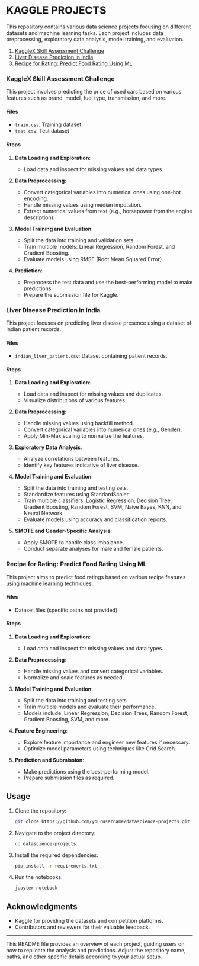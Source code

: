 # KAGGLE PROJECTS

This repository contains various data science projects focusing on different datasets and machine learning tasks. Each project includes data preprocessing, exploratory data analysis, model training, and evaluation.


1. [KaggleX Skill Assessment Challenge](#kagglex-skill-assessment-challenge)
2. [Liver Disease Prediction in India](#liver-disease-prediction-in-india)
3. [Recipe for Rating: Predict Food Rating Using ML](#recipe-for-rating-predict-food-rating-using-ml)

### KaggleX Skill Assessment Challenge

This project involves predicting the price of used cars based on various features such as brand, model, fuel type, transmission, and more.

#### Files
- `train.csv`: Training dataset
- `test.csv`: Test dataset

#### Steps
1. **Data Loading and Exploration**:
   - Load data and inspect for missing values and data types.
   
2. **Data Preprocessing**:
   - Convert categorical variables into numerical ones using one-hot encoding.
   - Handle missing values using median imputation.
   - Extract numerical values from text (e.g., horsepower from the engine description).
   
3. **Model Training and Evaluation**:
   - Split the data into training and validation sets.
   - Train multiple models: Linear Regression, Random Forest, and Gradient Boosting.
   - Evaluate models using RMSE (Root Mean Squared Error).

4. **Prediction**:
   - Preprocess the test data and use the best-performing model to make predictions.
   - Prepare the submission file for Kaggle.

### Liver Disease Prediction in India

This project focuses on predicting liver disease presence using a dataset of Indian patient records.

#### Files
- `indian_liver_patient.csv`: Dataset containing patient records.

#### Steps
1. **Data Loading and Exploration**:
   - Load data and inspect for missing values and duplicates.
   - Visualize distributions of various features.

2. **Data Preprocessing**:
   - Handle missing values using backfill method.
   - Convert categorical variables into numerical ones (e.g., Gender).
   - Apply Min-Max scaling to normalize the features.

3. **Exploratory Data Analysis**:
   - Analyze correlations between features.
   - Identify key features indicative of liver disease.

4. **Model Training and Evaluation**:
   - Split the data into training and testing sets.
   - Standardize features using StandardScaler.
   - Train multiple classifiers: Logistic Regression, Decision Tree, Gradient Boosting, Random Forest, SVM, Naive Bayes, KNN, and Neural Network.
   - Evaluate models using accuracy and classification reports.

5. **SMOTE and Gender-Specific Analysis**:
   - Apply SMOTE to handle class imbalance.
   - Conduct separate analyses for male and female patients.

### Recipe for Rating: Predict Food Rating Using ML

This project aims to predict food ratings based on various recipe features using machine learning techniques.

#### Files
- Dataset files (specific paths not provided).

#### Steps
1. **Data Loading and Exploration**:
   - Load data and inspect for missing values and data types.

2. **Data Preprocessing**:
   - Handle missing values and convert categorical variables.
   - Normalize and scale features as needed.

3. **Model Training and Evaluation**:
   - Split the data into training and testing sets.
   - Train multiple models and evaluate their performance.
   - Models include: Linear Regression, Decision Trees, Random Forest, Gradient Boosting, SVM, and more.

4. **Feature Engineering**:
   - Explore feature importance and engineer new features if necessary.
   - Optimize model parameters using techniques like Grid Search.

5. **Prediction and Submission**:
   - Make predictions using the best-performing model.
   - Prepare submission files as required.

## Usage

1. Clone the repository:
   ```sh
   git clone https://github.com/yourusername/datascience-projects.git
   ```

2. Navigate to the project directory:
   ```sh
   cd datascience-projects
   ```

3. Install the required dependencies:
   ```sh
   pip install -r requirements.txt
   ```

4. Run the notebooks:
   ```sh
   jupyter notebook
   ```


## Acknowledgments

- Kaggle for providing the datasets and competition platforms.
- Contributors and reviewers for their valuable feedback.

---

This README file provides an overview of each project, guiding users on how to replicate the analysis and predictions. Adjust the repository name, paths, and other specific details according to your actual setup.
